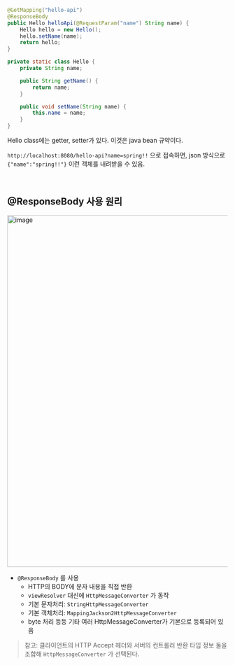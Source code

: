 
```java
@GetMapping("hello-api")
@ResponseBody
public Hello helloApi(@RequestParam("name") String name) {
    Hello hello = new Hello();
    hello.setName(name);
    return hello;
}

private static class Hello {
    private String name;

    public String getName() {
        return name;
    }

    public void setName(String name) {
        this.name = name;
    }
}
```

Hello class에는 getter, setter가 있다. 이것은 java bean 규약이다.

`http://localhost:8080/hello-api?name=spring!!` 으로 접속하면, json 방식으로 `{"name":"spring!!"}` 이런 객체를 내려받을 수 있음.

<br/>

## @ResponseBody 사용 원리

<img width="804" alt="image" src="https://github.com/user-attachments/assets/e788d917-28ca-4698-9f43-40627f647ae8" />

- `@ResponseBody` 를 사용
  - HTTP의 BODY에 문자 내용을 직접 반환
  - `viewResolver` 대신에 `HttpMessageConverter` 가 동작
  - 기본 문자처리: `StringHttpMessageConverter`
  - 기본 객체처리: `MappingJackson2HttpMessageConverter`
  - byte 처리 등등 기타 여러 HttpMessageConverter가 기본으로 등록되어 있음

> 참고: 클라이언트의 HTTP Accept 헤더와 서버의 컨트롤러 반환 타입 정보 둘을 조합해 `HttpMessageConverter` 가 선택된다.
